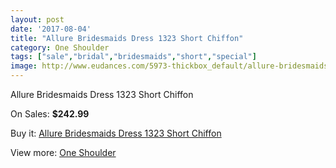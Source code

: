```yaml
---
layout: post
date: '2017-08-04'
title: "Allure Bridesmaids Dress 1323 Short Chiffon"
category: One Shoulder
tags: ["sale","bridal","bridesmaids","short","special"]
image: http://www.eudances.com/5973-thickbox_default/allure-bridesmaids-dress-1323-short-chiffon.jpg
---
```

Allure Bridesmaids Dress 1323 Short Chiffon

On Sales: **$242.99**
<a href="https://www.eudances.com/en/one-shoulder/2122-allure-bridesmaids-dress-1323-short-chiffon.html"><amp-img layout="responsive" width="600" height="600" src="//www.eudances.com/5973-thickbox_default/allure-bridesmaids-dress-1323-short-chiffon.jpg" alt="Allure Bridesmaids Dress 1323 Short Chiffon 0" /></a>
<a href="https://www.eudances.com/en/one-shoulder/2122-allure-bridesmaids-dress-1323-short-chiffon.html"><amp-img layout="responsive" width="600" height="600" src="//www.eudances.com/5974-thickbox_default/allure-bridesmaids-dress-1323-short-chiffon.jpg" alt="Allure Bridesmaids Dress 1323 Short Chiffon 1" /></a>

Buy it: [Allure Bridesmaids Dress 1323 Short Chiffon](https://www.eudances.com/en/one-shoulder/2122-allure-bridesmaids-dress-1323-short-chiffon.html "Allure Bridesmaids Dress 1323 Short Chiffon")

View more: [One Shoulder](https://www.eudances.com/en/23-one-shoulder "One Shoulder")